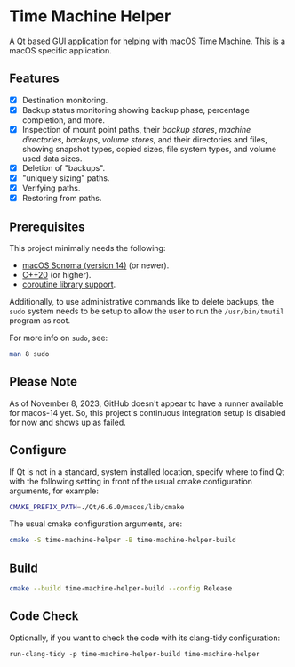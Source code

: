 # Time Machine Helper

A Qt based GUI application for helping with macOS Time Machine.
This is a macOS specific application.

## Features

- [x] Destination monitoring.
- [x] Backup status monitoring showing backup phase, percentage completion, and more.
- [x] Inspection of mount point paths, their _backup stores_, _machine directories_, _backups_, _volume stores_, and their directories and files, showing snapshot types, copied sizes, file system types, and volume used data sizes.
- [x] Deletion of "backups".
- [x] "uniquely sizing" paths.
- [x] Verifying paths.
- [x] Restoring from paths.

## Prerequisites

This project minimally needs the following:

- [macOS Sonoma (version 14)](https://www.apple.com/macos/sonoma/) (or newer).
- [C++20](https://en.wikipedia.org/wiki/C++20) (or higher).
- [coroutine library support](https://en.cppreference.com/w/cpp/coroutine).

Additionally, to use administrative commands like to delete backups, the `sudo` system needs to be setup to allow the user to run the `/usr/bin/tmutil` program as root.

For more info on `sudo`, see:

```sh
man 8 sudo
```

## Please Note

As of November 8, 2023, GitHub doesn't appear to have a runner available for macos-14 yet.
So, this project's continuous integration setup is disabled for now and shows up as failed.

## Configure

If Qt is not in a standard, system installed location, specify where to find Qt with the following setting in front of the usual cmake configuration arguments, for example:

```sh
CMAKE_PREFIX_PATH=./Qt/6.6.0/macos/lib/cmake
```

The usual cmake configuration arguments, are:

```sh
cmake -S time-machine-helper -B time-machine-helper-build
```

## Build

```sh
cmake --build time-machine-helper-build --config Release
```

## Code Check

Optionally, if you want to check the code with its clang-tidy configuration:

```
run-clang-tidy -p time-machine-helper-build time-machine-helper
```
